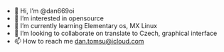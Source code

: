 - 👋 Hi, I’m @dan669oi
- 👀 I’m interested in opensource
- 🌱 I’m currently learning Elementary os, MX Linux
- 💞️ I’m looking to collaborate on translate to Czech, graphical interface
- 📫 How to reach me dan.tomsu@icloud.com

<!---
dan669oi/dan669oi is a ✨ special ✨ repository because its `README.md` (this file) appears on your GitHub profile.
You can click the Preview link to take a look at your changes.
--->
